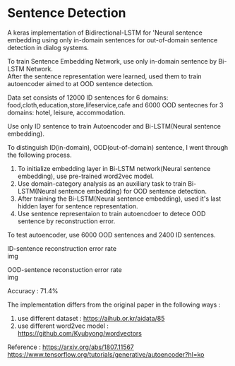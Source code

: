# Sentence Detection
A keras implementation of Bidirectional-LSTM for 'Neural sentence embedding using only in-domain sentences for out-of-domain sentence detection in dialog systems. 

To train Sentence Embedding Network, use only in-domain sentence by Bi-LSTM Network.  
After the sentence representation were learned, used them to train autoencoder aimed to at OOD sentence detection.

Data set consists of 12000 ID sentences for 6 domains: food,cloth,education,store,lifeservice,cafe and 6000 OOD sentecnes for 3 domains: hotel, leisure, accommodation.  

Use only ID sentence to train Autoencoder and Bi-LSTM(Neural sentence embedding).

To distinguish ID(in-domain), OOD(out-of-domain) sentence, I went through the following process.

1. To initialize embedding layer in Bi-LSTM network(Neural sentence embedding), use pre-trained word2vec model.
2. Use domain-category analysis as an auxiliary task to train Bi-LSTM(Neural sentence embedding) for OOD sentence detection.
3. After training the Bi-LSTM(Neural sentence embedding), used it's last hidden layer for sentence representation.
4. Use sentence representaion to train autoencdoer to detece OOD sentence by reconstruction error.

To test autoencoder, use 6000 OOD sentences and 2400 ID sentences.

ID-sentence reconstruction error rate  
img

OOD-sentence reconstuction error rate  
img

Accuracy : 71.4%





The implementation differs from the original paper in the following ways :

1. use different dataset : https://aihub.or.kr/aidata/85
2. use different word2vec model : https://github.com/Kyubyong/wordvectors


Reference : 
https://arxiv.org/abs/1807.11567
https://www.tensorflow.org/tutorials/generative/autoencoder?hl=ko
